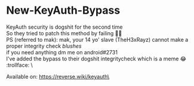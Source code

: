 # New-KeyAuth-Bypass
KeyAuth security is dogshit for the second time \
So they tried to patch this method by failing 🤦‍♂️ \
PS (referred to mak): mak, your 14 yo' slave (TheH3xRayz) cannot make a proper integrity check *blushes* \
if you need anything dm me on android#2731 \
I've added the bypass to their dogshit integritycheck which is a meme 😂 :trollface: \

Available on: https://reverse.wiki/keyauth\
